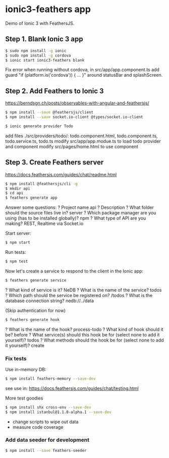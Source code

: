 # ionic3-feathers app
Demo of Ionic 3 with FeathersJS.
## Step 1. Blank Ionic 3 app
```bash
$ sudo npm install -g ionic
$ sudo npm install -g cordova
$ ionic start ionic3-feathers blank
```

Fix error when running without cordova, in src/app/app.component.ts add guard "if (platform.is('cordova')) { ... }" around statusBar and splashScreen.

## Step 2. Add Feathers to Ionic 3
https://berndsgn.ch/posts/observables-with-angular-and-feathersjs/

```bash
$ npm install --save @feathersjs/client
$ npm install --save socket.io-client @types/socket.io-client
```

```bash
$ ionic generate provider Todo
```
add files ./src/providers/todo/:  todo.component.html, todo.component.ts, todo.service.ts, todo.ts
modify src/app/app.modue.ts to load todo provider and component
modify src/pages/home.html to use <app-todos/> component

## Step 3. Create Feathers server
https://docs.feathersjs.com/guides/chat/readme.html

```bash
$ npm install @feathersjs/cli -g
$ mkdir api
$ cd api
$ feathers generate app
```

Answer some questions:
? Project name api
? Description
? What folder should the source files live in? server
? Which package manager are you using (has to be installed globally)? npm
? What type of API are you making? REST, Realtime via Socket.io

Start server:
```bash
$ npm start
```

Run tests:
```bash
$ npm test
```

Now let's create a service to respond to the client in the Ionic app:
```bash
$ feathers generate service
```
? What kind of service is it? NeDB
? What is the name of the service? todos
? Which path should the service be registered on? /todos
? What is the database connection string? nedb://../data

(Skip authentication for now)

```bash
$ feathers generate hook
```
? What is the name of the hook? process-todo
? What kind of hook should it be? before
? What service(s) should this hook be for (select none to add it yourself)?
 todos
? What methods should the hook be for (select none to add it yourself)? create

### Fix tests
Use in-memory DB:
```bash
$ npm install feathers-memory --save-dev
```
see use in: https://docs.feathersjs.com/guides/chat/testing.html

More test goodies
```bash
$ npm install shx cross-env --save-dev
$ npm install istanbul@1.1.0-alpha.1 --save-dev
```
- change scripts to wipe out data
- measure code coverage

### Add data seeder for development
```bash
$ npm install --save feathers-seeder
```


